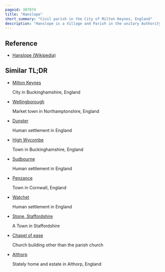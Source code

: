 ```yaml
---
pageid: 387874
title: "Hanslope"
short_summary: "Civil parish in the City of Milton Keynes, England"
description: "Hanslope is a Village and Parish in the unitary Authority Area of the City of Milton Keynes Buckinghamshire England. The Village is about 4 Miles west northwest of Newport Pagnell, about 4 Miles north of Stony Stratford and 8 Miles north of Central Milton Keynes. The northern parish Boundary is Part of the County Boundary with Northamptonshire."
---
```


## Reference

- [Hanslope (Wikipedia)](https://en.wikipedia.org/?curid=387874)

## Similar TL;DR

- [Milton Keynes](/tldr/en/milton-keynes)

  City in Buckinghamshire, England

- [Wellingborough](/tldr/en/wellingborough)

  Market town in Northamptonshire, England

- [Dunster](/tldr/en/dunster)

  Human settlement in England

- [High Wycombe](/tldr/en/high-wycombe)

  Town in Buckinghamshire, England

- [Sudbourne](/tldr/en/sudbourne)

  Human settlement in England

- [Penzance](/tldr/en/penzance)

  Town in Cornwall, England

- [Watchet](/tldr/en/watchet)

  Human settlement in England

- [Stone, Staffordshire](/tldr/en/stone-staffordshire)

  A Town in Staffordshire

- [Chapel of ease](/tldr/en/chapel-of-ease)

  Church building other than the parish church

- [Althorp](/tldr/en/althorp)

  Stately home and estate in Althorp, England
